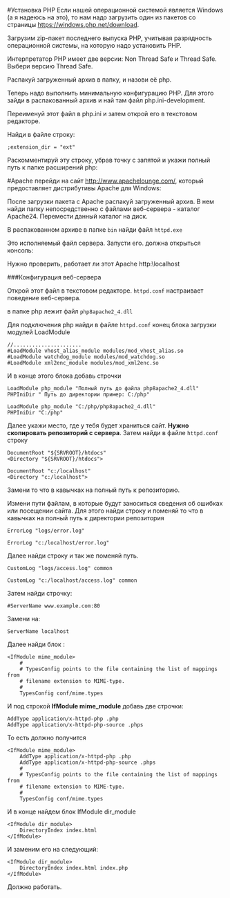 #Установка PHP
Если нашей операционной системой является Windows (а я надеюсь на это), 
то нам надо загрузить один из пакетов со страницы https://windows.php.net/download.

Загрузим zip-пакет последнего выпуска PHP, учитывая разрядность операционной системы, на которую надо установить PHP.

Интерпретатор PHP имеет две версии: Non Thread Safe и Thread Safe. Выбери версию Thread Safe.

Распакуй загруженный архив в папку, и назови её php.

Теперь надо выполнить минимальную конфигурацию PHP. Для этого зайди в распакованный архив и най там файл php.ini-development.

Переименуй этот файл в php.ini и затем открой его в текстовом редакторе.

Найди в файле строку:

~~~
;extension_dir = "ext"
~~~
Раскомментируй эту строку, убрав точку с запятой и укажи полный путь к папке расширений php:

#Apache
перейди на сайт http://www.apachelounge.com/, который предоставляет дистрибутивы Apache для Windows:

После загрузки пакета с Apache распакуй загруженный архив. В нем найди папку непосредственно с файлами веб-сервера - каталог Apache24. 
Перемести данный каталог на диск.

В распакованном архиве в папке `bin` найди файл `httpd.exe`

Это исполняемый файл сервера. Запусти его. должна открыться консоль:

Нужно проверить, работает ли этот Apache http:\localhost

###Конфигурация веб-сервера

Открой этот файл в текстовом редакторе. `httpd.conf` настраивает поведение веб-сервера.

в папке php лежит файл `php8apache2_4.dll`

Для подключения php найди в файле `httpd.conf` конец блока загрузки модулей LoadModule
~~~
//......................
#LoadModule vhost_alias_module modules/mod_vhost_alias.so
#LoadModule watchdog_module modules/mod_watchdog.so
#LoadModule xml2enc_module modules/mod_xml2enc.so
~~~
И в конце этого блока добавь строчки
~~~
LoadModule php_module "Полный путь до файла php8apache2_4.dll"
PHPIniDir " Путь до директории пример: C:/php"

LoadModule php_module "C:/php/php8apache2_4.dll"
PHPIniDir "C:/php"
~~~
Далее укажи место, где у тебя будет храниться сайт. **Нужно скопировать репозиторий с сервера**. Затем найди в файле `httpd.conf` строку
~~~
DocumentRoot "${SRVROOT}/htdocs"
<Directory "${SRVROOT}/htdocs">

DocumentRoot "c:/localhost"
<Directory "c:/localhost">
~~~
Замени то что в кавычках на полный путь к репозиторию.

Измени пути файлам, в которые будут заноситься сведения об ошибках или посещении сайта. Для этого найди строку и поменяй то что в кавычках на полный путь к директории репозитория
~~~
ErrorLog "logs/error.log"

ErrorLog "c:/localhost/error.log"
~~~
Далее найди строку и так же поменяй путь.

~~~
CustomLog "logs/access.log" common

CustomLog "c:/localhost/access.log" common
~~~

Затем найди строчку:
~~~
#ServerName www.example.com:80
~~~
Замени на:
~~~
ServerName localhost
~~~
Далее найди блок <IfModule mime_module>:
~~~
<IfModule mime_module>
    #
    # TypesConfig points to the file containing the list of mappings from
    # filename extension to MIME-type.
    #
    TypesConfig conf/mime.types
~~~
И под строкой **IfModule mime_module** добавь две строчки:
~~~
AddType application/x-httpd-php .php
AddType application/x-httpd-php-source .phps
~~~
То есть должно получится
~~~
<IfModule mime_module>
    AddType application/x-httpd-php .php
    AddType application/x-httpd-php-source .phps
    #
    # TypesConfig points to the file containing the list of mappings from
    # filename extension to MIME-type.
    #
    TypesConfig conf/mime.types
~~~
И в конце найдем блок IfModule dir_module
~~~
<IfModule dir_module>
    DirectoryIndex index.html
</IfModule>
~~~
И заменим его на следующий:
~~~
<IfModule dir_module>
    DirectoryIndex index.html index.php
</IfModule>
~~~
Должно работать.
